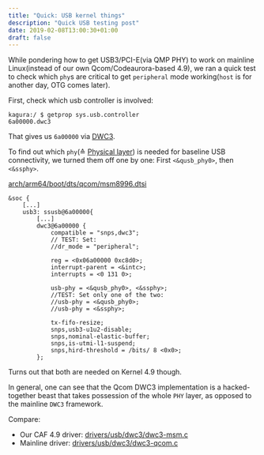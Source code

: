 ```yaml
---
title: "Quick: USB kernel things"
description: "Quick USB testing post"
date: 2019-02-08T13:00:30+01:00
draft: false
---
```


While pondering how to get USB3/PCI-E(via QMP PHY) to work on mainline
Linux(instead of our own Qcom/Codeaurora-based 4.9), we ran a quick test to
check which `phy`s are critical to get `peripheral` mode working(`host` is for
another day, OTG comes later).

First, check which usb controller is involved:
```
kagura:/ $ getprop sys.usb.controller
6a00000.dwc3
```

That gives us `6a00000` via [DWC3][dwc3-ti].

To find out which `phy`(≙ [Physical layer][phy-osi]) is needed for baseline USB
connectivity, we turned them off one by one: First `<&qusb_phy0>`, then
`<&ssphy>`.

[arch/arm64/boot/dts/qcom/msm8996.dtsi][dtsi]
```
&soc {
    [...]
    usb3: ssusb@6a00000{
        [...]
        dwc3@6a00000 {
            compatible = "snps,dwc3";
            // TEST: Set:
            //dr_mode = "peripheral";

            reg = <0x06a00000 0xc8d0>;
            interrupt-parent = <&intc>;
            interrupts = <0 131 0>;

            usb-phy = <&qusb_phy0>, <&ssphy>;
            //TEST: Set only one of the two:
            //usb-phy = <&qusb_phy0>;
            //usb-phy = <&ssphy>;

            tx-fifo-resize;
            snps,usb3-u1u2-disable;
            snps,nominal-elastic-buffer;
            snps,is-utmi-l1-suspend;
            snps,hird-threshold = /bits/ 8 <0x0>;
        };
```

Turns out that both are needed on Kernel 4.9 though.

In general, one can see that the Qcom DWC3 implementation is a hacked-together
beast that takes possession of the whole `PHY` layer, as opposed to the mainline
`DWC3` framework.

Compare:

- Our CAF 4.9 driver: [drivers/usb/dwc3/dwc3-msm.c][caf-dwc3]
- Mainline driver: [drivers/usb/dwc3/dwc3-qcom.c][mainline-dwc3]

[dwc3-ti]: http://processors.wiki.ti.com/index.php/Linux_Core_DWC3_User's_Guide
[phy-osi]: https://en.wikipedia.org/wiki/Physical_layer
[dtsi]: https://github.com/sonyxperiadev/kernel/blob/e17b3925fe2a3579a29cc8278138025d8ac72642/arch/arm64/boot/dts/qcom/msm8996.dtsi#L2100-L2111
[caf-dwc3]: https://github.com/sonyxperiadev/kernel/blob/e17b3925fe2a3579a29cc8278138025d8ac72642/drivers/usb/dwc3/dwc3-msm.c
[mainline-dwc3]: https://github.com/torvalds/linux/blob/9925e6ebe5c2da9601037cca73462782900b9190/drivers/usb/dwc3/dwc3-qcom.c
